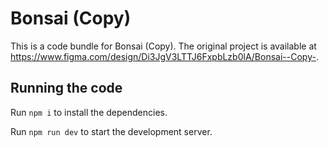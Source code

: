 
  # Bonsai (Copy)

  This is a code bundle for Bonsai (Copy). The original project is available at https://www.figma.com/design/Di3JgV3LTTJ6FxpbLzb0lA/Bonsai--Copy-.

  ## Running the code

  Run `npm i` to install the dependencies.

  Run `npm run dev` to start the development server.
  